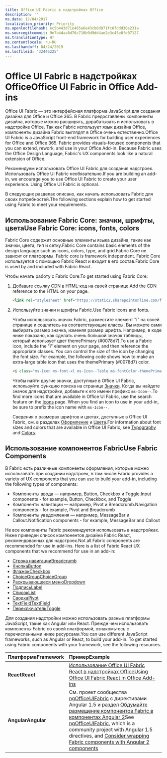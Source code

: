 ```yaml
---
title: Office UI Fabric в надстройках Office 
description: ''
ms.date: 12/04/2017
localization_priority: Priority
ms.openlocfilehash: ec5b443d71e465a6e43cb0d871fc6fddd30e231a
ms.sourcegitcommit: 9e7b4daa8d76c710b9d9dd4ae2e3c45e8fe07127
ms.translationtype: HT
ms.contentlocale: ru-RU
ms.lasthandoff: 04/24/2019
ms.locfileid: "32446225"
---
```

# <a name="office-ui-fabric-in-office-add-ins"></a><span data-ttu-id="8f4e8-102">Office UI Fabric в надстройках Office</span><span class="sxs-lookup"><span data-stu-id="8f4e8-102">Office UI Fabric in Office Add-ins</span></span> 

<span data-ttu-id="8f4e8-p101">Office UI Fabric — это интерфейсная платформа JavaScript для создания дизайна для Office и Office 365. В Fabric предоставлены компоненты дизайна, которые можно расширять, дорабатывать и использовать в надстройке Office. Так как Fabric использует язык дизайна Office, компоненты дизайна Fabric выглядят в Office очень естественно.</span><span class="sxs-lookup"><span data-stu-id="8f4e8-p101">Office UI Fabric is a JavaScript front-end framework for building user experiences for Office and Office 365. Fabric provides visuals-focused components that you can extend, rework, and use in your Office Add-in. Because Fabric uses the Office Design Language, Fabric's UX components look like a natural extension of Office.</span></span> 

<span data-ttu-id="8f4e8-p102">Рекомендуем использовать Office UI Fabric для создания надстроек. Использовать Office UI Fabric необязательно.</span><span class="sxs-lookup"><span data-stu-id="8f4e8-p102">If you are building an add-in, we encourage you to use Office UI Fabric to create your user experience. Using Office UI Fabric is optional.</span></span>

<span data-ttu-id="8f4e8-108">В следующих разделах описано, как начать использовать Fabric для своих потребностей.</span><span class="sxs-lookup"><span data-stu-id="8f4e8-108">The following sections explain how to get started using Fabric to meet your requirements.</span></span> 

## <a name="use-fabric-core-icons-fonts-colors"></a><span data-ttu-id="8f4e8-109">Использование Fabric Core: значки, шрифты, цвета</span><span class="sxs-lookup"><span data-stu-id="8f4e8-109">Use Fabric Core: icons, fonts, colors</span></span>
<span data-ttu-id="8f4e8-110">Fabric Core содержит основные элементы языка дизайна, такие как значки, цвета, тип и сетку.</span><span class="sxs-lookup"><span data-stu-id="8f4e8-110">Fabric Core contains basic elements of the design language such as icons, colors, type, and grid.</span></span><span data-ttu-id="8f4e8-111">Fabric Core не зависит от платформы.</span><span class="sxs-lookup"><span data-stu-id="8f4e8-111"> Fabric core is framework independent.</span></span> <span data-ttu-id="8f4e8-112">Fabric Core используется с помощью Fabric React и входит в его состав.</span><span class="sxs-lookup"><span data-stu-id="8f4e8-112">Fabric Core is used by and included with Fabric React.</span></span>

<span data-ttu-id="8f4e8-113">Чтобы начать работу с Fabric Core:</span><span class="sxs-lookup"><span data-stu-id="8f4e8-113">To get started using Fabric Core:</span></span>

1. <span data-ttu-id="8f4e8-114">Добавьте ссылку CDN в HTML-код на своей странице.</span><span class="sxs-lookup"><span data-stu-id="8f4e8-114">Add the CDN reference to the HTML on your page.</span></span>  

    ```html
    <link rel="stylesheet" href="https://static2.sharepointonline.com/files/fabric/office-ui-fabric-core/9.6.1/css/fabric.min.css">
    ```   
    
2. <span data-ttu-id="8f4e8-115">Используйте значки и шрифты Fabric.</span><span class="sxs-lookup"><span data-stu-id="8f4e8-115">Use Fabric icons and fonts.</span></span> 

    <span data-ttu-id="8f4e8-p104">Чтобы использовать значок Fabric, разместите элемент "i" на своей странице и сошлитесь на соответствующие классы. Вы можете сами выбирать размер значка, изменяя размер шрифта. Например, в коде ниже показано, как сделать очень большой значок таблицы, который использует цвет themePrimary (#0078d7).</span><span class="sxs-lookup"><span data-stu-id="8f4e8-p104">To use a Fabric icon, include the "i" element on your page, and then reference the appropriate classes. You can control the size of the icon by changing the font size. For example, the following code shows how to make an extra-large table icon that uses the themePrimary (#0078d7) color.</span></span> 
   
    ```html
    <i class="ms-Icon ms-font-xl ms-Icon--Table ms-fontColor-themePrimary"></i>
    ```

    <span data-ttu-id="8f4e8-p105">Чтобы найти другие значки, доступные в Office UI Fabric, используйте функцию поиска на странице [Значки](https://developer.microsoft.com/fabric#/styles/icons). Когда вы найдете значок для надстройки, добавьте к его имени префикс `ms-Icon--`.</span><span class="sxs-lookup"><span data-stu-id="8f4e8-p105">To find more icons that are available in Office UI Fabric, use the search feature on the [Icons](https://developer.microsoft.com/fabric#/styles/icons) page. When you find an icon to use in your add-in, be sure to prefix the icon name with `ms-Icon--`.</span></span> 

    <span data-ttu-id="8f4e8-121">Сведения о размерах шрифтов и цветах, доступных в Office UI Fabric, см. в разделах [Оформление](https://developer.microsoft.com/fabric#/styles/typography) и [Цвета](https://developer.microsoft.com/fabric#/styles/colors).</span><span class="sxs-lookup"><span data-stu-id="8f4e8-121">For information about font sizes and colors that are available in Office UI Fabric, see [Typography](https://developer.microsoft.com/fabric#/styles/typography) and [Colors](https://developer.microsoft.com/fabric#/styles/colors).</span></span>
 
## <a name="use-fabric-components"></a><span data-ttu-id="8f4e8-122">Использование компонентов Fabric</span><span class="sxs-lookup"><span data-stu-id="8f4e8-122">Use Fabric Components</span></span> 
<span data-ttu-id="8f4e8-123">В Fabric есть различные компоненты оформления, которые можно использовать при создании надстроек, в том числе:</span><span class="sxs-lookup"><span data-stu-id="8f4e8-123">Fabric provides a variety of UX components that you can use to build your add-in, including the following types of components:</span></span>

- <span data-ttu-id="8f4e8-124">Компоненты ввода — например, Button, Checkbox и Toggle.</span><span class="sxs-lookup"><span data-stu-id="8f4e8-124">Input components - for example, Button, Checkbox, and Toggle</span></span>
- <span data-ttu-id="8f4e8-125">Компоненты навигации — например, Pivot и Breadcrumb.</span><span class="sxs-lookup"><span data-stu-id="8f4e8-125">Navigation components - for example, Pivot and Breadcrumb</span></span>
- <span data-ttu-id="8f4e8-126">Компоненты уведомления — например, MessageBar и Callout.</span><span class="sxs-lookup"><span data-stu-id="8f4e8-126">Notification components - for example, MessageBar and Callout</span></span>  

<span data-ttu-id="8f4e8-127">Не все компоненты Fabric рекомендуется использовать в надстройках. Ниже приведен список компонентов дизайна Fabric React, рекомендованных для надстроек.</span><span class="sxs-lookup"><span data-stu-id="8f4e8-127">Not all Fabric components are recommended for use in add-ins. Here is a list of Fabric React UX components that we recommend for use in an add-in:</span></span>

- [<span data-ttu-id="8f4e8-128">Строка навигации</span><span class="sxs-lookup"><span data-stu-id="8f4e8-128">Breadcrumb</span></span>](https://developer.microsoft.com/fabric#/components/breadcrumb)
- [<span data-ttu-id="8f4e8-129">Кнопка</span><span class="sxs-lookup"><span data-stu-id="8f4e8-129">Button</span></span>](https://developer.microsoft.com/fabric#/components/button)
- [<span data-ttu-id="8f4e8-130">Флажок</span><span class="sxs-lookup"><span data-stu-id="8f4e8-130">Checkbox</span></span>](https://developer.microsoft.com/fabric#/components/checkbox)
- [<span data-ttu-id="8f4e8-131">ChoiceGroup</span><span class="sxs-lookup"><span data-stu-id="8f4e8-131">ChoiceGroup</span></span>](https://developer.microsoft.com/fabric#/components/choicegroup)
- [<span data-ttu-id="8f4e8-132">Раскрывающееся меню</span><span class="sxs-lookup"><span data-stu-id="8f4e8-132">Dropdown</span></span>](https://developer.microsoft.com/fabric#/components/dropdown)
- [<span data-ttu-id="8f4e8-133">Подпись</span><span class="sxs-lookup"><span data-stu-id="8f4e8-133">Label</span></span>](https://developer.microsoft.com/fabric#/components/label)
- [<span data-ttu-id="8f4e8-134">Список</span><span class="sxs-lookup"><span data-stu-id="8f4e8-134">List</span></span>](https://developer.microsoft.com/fabric#/components/list)
- [<span data-ttu-id="8f4e8-135">Сводка</span><span class="sxs-lookup"><span data-stu-id="8f4e8-135">Pivot</span></span>](https://developer.microsoft.com/fabric#/components/pivot)
- [<span data-ttu-id="8f4e8-136">TextField</span><span class="sxs-lookup"><span data-stu-id="8f4e8-136">TextField</span></span>](https://developer.microsoft.com/fabric#/components/textfield)
- [<span data-ttu-id="8f4e8-137">Переключатель</span><span class="sxs-lookup"><span data-stu-id="8f4e8-137">Toggle</span></span>](https://developer.microsoft.com/fabric#/components/toggle)

<span data-ttu-id="8f4e8-p106">Для создания надстройки можно использовать разные платформы JavaScript, такие как Angular или React. Прежде чем использовать компоненты Fabric со своей платформой, ознакомьтесь с перечисленными ниже ресурсами.</span><span class="sxs-lookup"><span data-stu-id="8f4e8-p106">You can use different JavaScript frameworks, such as Angular or React, to build your add-in. To get started using Fabric components with your framework, see the following resources.</span></span>

|<span data-ttu-id="8f4e8-140">**Платформа**</span><span class="sxs-lookup"><span data-stu-id="8f4e8-140">**Framework**</span></span>|<span data-ttu-id="8f4e8-141">**Пример**</span><span class="sxs-lookup"><span data-stu-id="8f4e8-141">**Example**</span></span>|
|:------------|:----------|
|<span data-ttu-id="8f4e8-142">**React**</span><span class="sxs-lookup"><span data-stu-id="8f4e8-142">**React**</span></span>|[<span data-ttu-id="8f4e8-143">Использование Office UI Fabric React в надстройках Office</span><span class="sxs-lookup"><span data-stu-id="8f4e8-143">Using Office UI Fabric React in Office Add-ins</span></span>](using-office-ui-fabric-react.md )|
|<span data-ttu-id="8f4e8-144">**Angular**</span><span class="sxs-lookup"><span data-stu-id="8f4e8-144">**Angular**</span></span>| <span data-ttu-id="8f4e8-145">См. проект сообщества [ngOfficeUIFabric](http://ngofficeuifabric.com/) с директивами Angular 1.5 и раздел [Обдумайте размещение компонентов Fabric в компонентах Angular 2](../develop/add-ins-with-angular2.md#consider-wrapping-fabric-components-with-angular-components)</span><span class="sxs-lookup"><span data-stu-id="8f4e8-145">See [ngOfficeUIFabric](http://ngofficeuifabric.com/), which is a community project with Angular 1.5 directives, and [Consider wrapping Fabric components with Angular 2 components](../develop/add-ins-with-angular2.md#consider-wrapping-fabric-components-with-angular-components)</span></span>|
